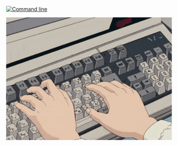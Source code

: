 <div align="left">


[![Command line](https://readme-typing-svg.demolab.com?font=Fira+Code&duration=3000&pause=500&color=ACACAC&background=000000&vCenter=true&random=false&width=450&lines=%3E+Hola+mundo!+;%3E+Mi+nombre+es+Ignacio;%3E+Te+invito+a+ver+mi+portfolio!)
](https://ignacioescuderogonzalez.vercel.app/)

 <img width=448 src="/coding.gif" >
 
 
</div>
